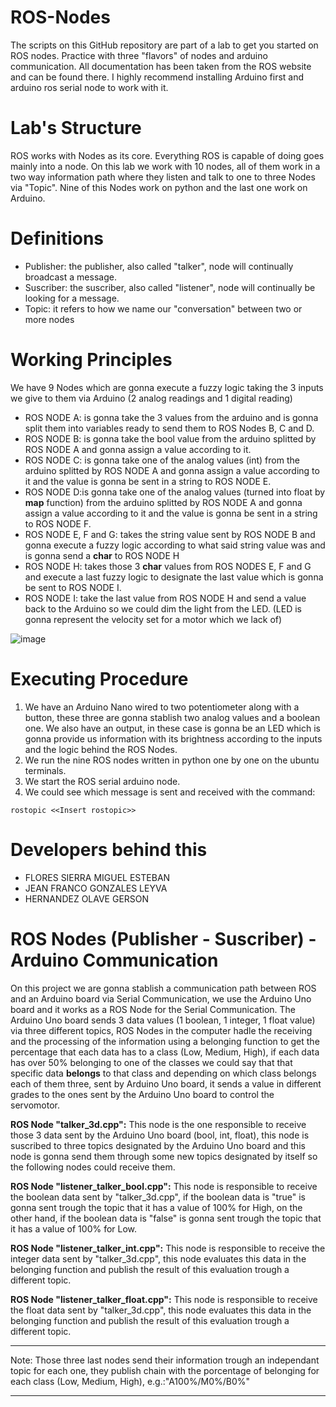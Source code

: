 # ROS-Nodes
The scripts on this GitHub repository are part of a lab to get you started on ROS nodes. Practice with three "flavors" of nodes and arduino communication. All documentation has been taken from the ROS website and can be found there. I highly recommend installing Arduino first and arduino ros serial node to work with it.

# Lab's Structure
ROS works with Nodes as its core. Everything ROS is capable of doing goes mainly into a node. On this lab we work with 10 nodes, all of them work in a two way information path where they listen and talk to one to three Nodes via "Topic". Nine of this Nodes work on python  and the last one work on Arduino.

# Definitions
- Publisher: the publisher, also called "talker", node will continually broadcast a message.
- Suscriber: the suscriber, also called "listener", node will continually be looking for a message.
- Topic: it refers to how we name our "conversation" between two or more nodes

# Working Principles
We have 9 Nodes which are gonna execute a fuzzy logic taking the 3 inputs we give to them via Arduino (2 analog readings and 1 digital reading)
* ROS NODE A: is gonna take the 3 values from the arduino and is gonna split them into variables ready to send them to ROS Nodes B, C and D.
* ROS NODE B: is gonna take the bool value from the arduino splitted by ROS NODE A and gonna assign a value according to it.
* ROS NODE C: is gonna take one of the analog values (int) from the arduino splitted by ROS NODE A and gonna assign a value according to it and the value is gonna be sent in a string to ROS NODE E.
* ROS NODE D:is gonna take one of the analog values (turned into float by **map** function) from the arduino splitted by ROS NODE A and gonna assign a value according to it and the value is gonna be sent in a string to ROS NODE F.
* ROS NODE E, F and G: takes the string value sent by ROS NODE B and gonna execute a fuzzy logic according to what said string value was and is gonna send a **char** to ROS NODE H
* ROS NODE H: takes those 3 **char** values from ROS NODES E, F and G and execute a last fuzzy logic to designate the last value which is gonna be sent to ROS NODE I.
* ROS NODE I: take the last value from ROS NODE H and send a value back to the Arduino so we could dim the light from the LED. (LED is gonna represent the velocity set for a motor which we lack of)

![image](https://user-images.githubusercontent.com/63883454/119090090-c7b81c00-b9d0-11eb-98af-c560a55d8e0e.png)

# Executing Procedure
1.  We have an Arduino Nano wired to two potentiometer along with a button, these three are gonna stablish two analog values and a boolean one. We also have an output, in these case is gonna be an LED which is gonna provide us information with its brightness according to the inputs and the logic behind the ROS Nodes.
2.  We run the nine ROS nodes written in python one by one on the ubuntu terminals. 
4.  We start the ROS serial arduino node.
5.  We could see which message is sent and received with the command:
```
rostopic <<Insert rostopic>>
```
# Developers behind this
*   FLORES SIERRA MIGUEL ESTEBAN
*   JEAN FRANCO GONZALES LEYVA
*   HERNANDEZ OLAVE GERSON


# ROS Nodes (Publisher - Suscriber) - Arduino Communication
On this project we are gonna stablish a communication path between ROS and an Arduino board via Serial Communication, we use the Arduino Uno board and it works as a ROS Node for the Serial Communication. The Arduino Uno board sends 3 data values (1 boolean, 1 integer, 1 float value) via three different topics, ROS Nodes in the computer hadle the receiving and the processing of the information using a belonging function to get the percentage that each data has to a class (Low, Medium, High), if each data has over 50% belonging to one of the classes we could say that that specific data **belongs** to that class and depending on which class belongs each of them three, sent by Arduino Uno board, it sends a value in different grades to the ones sent by the Arduino Uno board to control the servomotor.

**ROS Node "talker_3d.cpp":** This node is the one responsible to receive those 3 data sent by the Arduino Uno board (bool, int, float), this node is suscribed to three topics designated by the Arduino Uno board and this node is gonna send them through some new topics designated by itself so the following nodes could receive them.

**ROS Node "listener_talker_bool.cpp":** This node is responsible to receive the boolean data sent by "talker_3d.cpp", if the boolean data is "true" is gonna sent trough the topic that it has a value of 100% for High, on the other hand, if the boolean data is "false" is gonna sent trough the topic that it has a value of 100% for Low.

**ROS Node "listener_talker_int.cpp":** This node is responsible to receive the integer data sent by "talker_3d.cpp", this node evaluates this data in the belonging function and publish the result of this evaluation trough a different topic.

**ROS Node "listener_talker_float.cpp":** This node is responsible to receive the float data sent by "talker_3d.cpp", this node evaluates this data in the belonging function and publish the result of this evaluation trough a different topic.

---

Note: Those three last nodes send their information trough an independant topic for each one, they publish chain with the porcentage of belonging for each class (Low, Medium, High), e.g.:"A100%/M0%/B0%"

---
